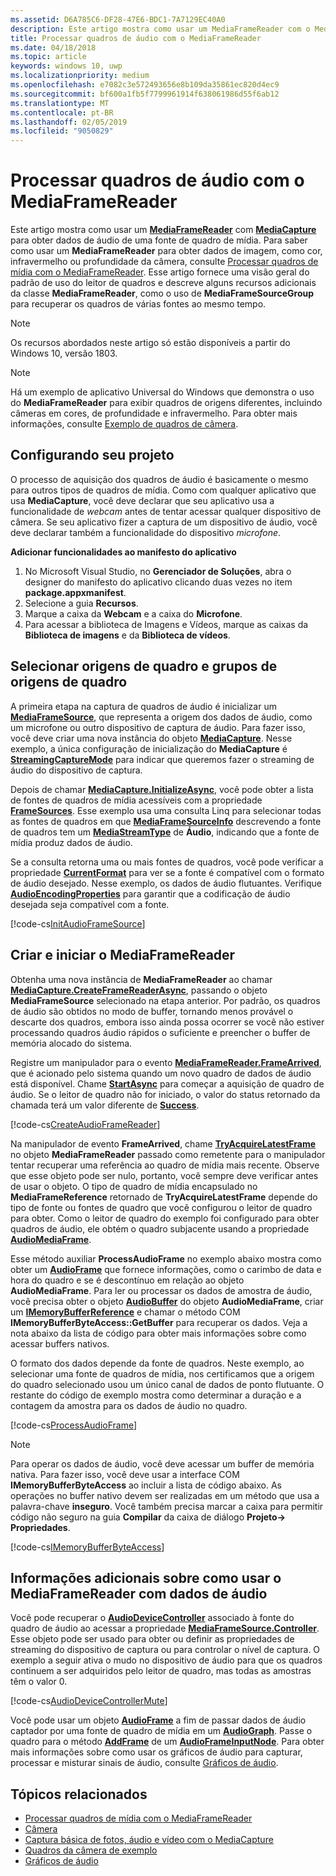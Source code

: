 ```yaml
---
ms.assetid: D6A785C6-DF28-47E6-BDC1-7A7129EC40A0
description: Este artigo mostra como usar um MediaFrameReader com o MediaCapture para obter AudioFrames contendo dados de áudio de uma fonte de captura.
title: Processar quadros de áudio com o MediaFrameReader
ms.date: 04/18/2018
ms.topic: article
keywords: windows 10, uwp
ms.localizationpriority: medium
ms.openlocfilehash: e7082c3e572493656e8b109da35861ec820d4ec9
ms.sourcegitcommit: bf600a1fb5f7799961914f638061986d55f6ab12
ms.translationtype: MT
ms.contentlocale: pt-BR
ms.lasthandoff: 02/05/2019
ms.locfileid: "9050829"
---
```

# <a name="process-audio-frames-with-mediaframereader"></a>Processar quadros de áudio com o MediaFrameReader

Este artigo mostra como usar um [**MediaFrameReader**](https://msdn.microsoft.com/library/windows/apps/Windows.Media.Capture.Frames.MediaFrameReader) com [**MediaCapture**](https://msdn.microsoft.com/library/windows/apps/Windows.Media.Capture.MediaCapture) para obter dados de áudio de uma fonte de quadro de mídia. Para saber como usar um **MediaFrameReader** para obter dados de imagem, como cor, infravermelho ou profundidade da câmera, consulte [Processar quadros de mídia com o MediaFrameReader](process-media-frames-with-mediaframereader.md). Esse artigo fornece uma visão geral do padrão de uso do leitor de quadros e descreve alguns recursos adicionais da classe **MediaFrameReader**, como o uso de **MediaFrameSourceGroup** para recuperar os quadros de várias fontes ao mesmo tempo. 

> [!NOTE] 
> Os recursos abordados neste artigo só estão disponíveis a partir do Windows 10, versão 1803.

> [!NOTE] 
> Há um exemplo de aplicativo Universal do Windows que demonstra o uso do **MediaFrameReader** para exibir quadros de origens diferentes, incluindo câmeras em cores, de profundidade e infravermelho. Para obter mais informações, consulte [Exemplo de quadros de câmera](https://go.microsoft.com/fwlink/?LinkId=823230).

## <a name="setting-up-your-project"></a>Configurando seu projeto
O processo de aquisição dos quadros de áudio é basicamente o mesmo para outros tipos de quadros de mídia. Como com qualquer aplicativo que usa **MediaCapture**, você deve declarar que seu aplicativo usa a funcionalidade de *webcam* antes de tentar acessar qualquer dispositivo de câmera. Se seu aplicativo fizer a captura de um dispositivo de áudio, você deve declarar também a funcionalidade do dispositivo *microfone*. 

**Adicionar funcionalidades ao manifesto do aplicativo**

1.  No Microsoft Visual Studio, no **Gerenciador de Soluções**, abra o designer do manifesto do aplicativo clicando duas vezes no item **package.appxmanifest**.
2.  Selecione a guia **Recursos**.
3.  Marque a caixa da **Webcam** e a caixa do **Microfone**.
4.  Para acessar a biblioteca de Imagens e Vídeos, marque as caixas da **Biblioteca de imagens** e da **Biblioteca de vídeos**.



## <a name="select-frame-sources-and-frame-source-groups"></a>Selecionar origens de quadro e grupos de origens de quadro

A primeira etapa na captura de quadros de áudio é inicializar um [**MediaFrameSource**](https://msdn.microsoft.com/library/windows/apps/Windows.Media.Capture.Frames.MediaFrameSource), que representa a origem dos dados de áudio, como um microfone ou outro dispositivo de captura de áudio. Para fazer isso, você deve criar uma nova instância do objeto [**MediaCapture**](https://msdn.microsoft.com/library/windows/apps/Windows.Media.Capture.MediaCapture). Nesse exemplo, a única configuração de inicialização do **MediaCapture** é [**StreamingCaptureMode**](https://docs.microsoft.com/uwp/api/windows.media.capture.mediacaptureinitializationsettings.streamingcapturemode) para indicar que queremos fazer o streaming de áudio do dispositivo de captura. 

Depois de chamar [**MediaCapture.InitializeAsync**](https://docs.microsoft.com/uwp/api/windows.media.capture.mediacapture.initializeasync), você pode obter a lista de fontes de quadros de mídia acessíveis com a propriedade [**FrameSources**](https://docs.microsoft.com/uwp/api/windows.media.capture.mediacapture.framesources). Esse exemplo usa uma consulta Linq para selecionar todas as fontes de quadros em que [**MediaFrameSourceInfo**](https://docs.microsoft.com/uwp/api/windows.media.capture.frames.mediaframesourceinfo) descrevendo a fonte de quadros tem um  [**MediaStreamType**](https://docs.microsoft.com/uwp/api/windows.media.capture.frames.mediaframesourceinfo.mediastreamtype) de **Áudio**, indicando que a fonte de mídia produz dados de áudio.

Se a consulta retorna uma ou mais fontes de quadros, você pode verificar a propriedade [**CurrentFormat**](https://docs.microsoft.com/uwp/api/windows.media.capture.frames.mediaframesource.currentformat) para ver se a fonte é compatível com o formato de áudio desejado. Nesse exemplo, os dados de áudio flutuantes. Verifique [**AudioEncodingProperties**](https://docs.microsoft.com/uwp/api/windows.media.capture.frames.mediaframeformat.audioencodingproperties) para garantir que a codificação de áudio desejada seja compatível com a fonte.

[!code-cs[InitAudioFrameSource](./code/Frames_Win10/Frames_Win10/MainPage.xaml.cs#SnippetInitAudioFrameSource)]

## <a name="create-and-start-the-mediaframereader"></a>Criar e iniciar o MediaFrameReader

Obtenha uma nova instância de **MediaFrameReader** ao chamar [**MediaCapture.CreateFrameReaderAsync**](https://docs.microsoft.com/uwp/api/windows.media.capture.mediacapture.createframereaderasync#Windows_Media_Capture_MediaCapture_CreateFrameReaderAsync_Windows_Media_Capture_Frames_MediaFrameSource_), passando o objeto **MediaFrameSource** selecionado na etapa anterior. Por padrão, os quadros de áudio são obtidos no modo de buffer, tornando menos provável o descarte dos quadros, embora isso ainda possa ocorrer se você não estiver processando quadros áudio rápidos o suficiente e preencher o buffer de memória alocado do sistema.

Registre um manipulador para o evento [**MediaFrameReader.FrameArrived**](*https://docs.microsoft.com/uwp/api/windows.media.capture.frames.mediaframereader.framearrived), que é acionado pelo sistema quando um novo quadro de dados de áudio está disponível. Chame [**StartAsync**](https://docs.microsoft.com/uwp/api/windows.media.capture.frames.mediaframereader.startasync) para começar a aquisição de quadro de áudio. Se o leitor de quadro não for iniciado, o valor do status retornado da chamada terá um valor diferente de [**Success**](https://docs.microsoft.com/uwp/api/windows.media.capture.frames.mediaframereaderstartstatus).

[!code-cs[CreateAudioFrameReader](./code/Frames_Win10/Frames_Win10/MainPage.xaml.cs#SnippetCreateAudioFrameReader)]

Na manipulador de evento **FrameArrived**, chame [**TryAcquireLatestFrame**](https://docs.microsoft.com/uwp/api/windows.media.capture.frames.mediaframereader.tryacquirelatestframe) no objeto **MediaFrameReader** passado como remetente para o manipulador tentar recuperar uma referência ao quadro de mídia mais recente. Observe que esse objeto pode ser nulo, portanto, você sempre deve verificar antes de usar o objeto. O tipo de quadro de mídia encapsulado no **MediaFrameReference** retornado de **TryAcquireLatestFrame** depende do tipo de fonte ou fontes de quadro que você configurou o leitor de quadro para obter. Como o leitor de quadro do exemplo foi configurado para obter quadros de áudio, ele obtém o quadro subjacente usando a propriedade [**AudioMediaFrame**](https://docs.microsoft.com/uwp/api/windows.media.capture.frames.mediaframereference.audiomediaframe). 

Esse método auxiliar **ProcessAudioFrame** no exemplo abaixo mostra como obter um [**AudioFrame**](https://docs.microsoft.com/uwp/api/windows.media.audioframe) que fornece informações, como o carimbo de data e hora do quadro e se é descontínuo em relação ao objeto **AudioMediaFrame**. Para ler ou processar os dados de amostra de áudio, você precisa obter o objeto [**AudioBuffer**](https://docs.microsoft.com/uwp/api/windows.media.audiobuffer) do objeto **AudioMediaFrame**, criar um [**IMemoryBufferReference**](https://docs.microsoft.com/uwp/api/windows.foundation.imemorybufferreference) e chamar o método COM **IMemoryBufferByteAccess::GetBuffer** para recuperar os dados. Veja a nota abaixo da lista de código para obter mais informações sobre como acessar buffers nativos.

O formato dos dados depende da fonte de quadros. Neste exemplo, ao selecionar uma fonte de quadros de mídia, nos certificamos que a origem do quadro selecionado usou um único canal de dados de ponto flutuante. O restante do código de exemplo mostra como determinar a duração e a contagem da amostra para os dados de áudio no quadro.  

[!code-cs[ProcessAudioFrame](./code/Frames_Win10/Frames_Win10/MainPage.xaml.cs#SnippetProcessAudioFrame)]

> [!NOTE] 
> Para operar os dados de áudio, você deve acessar um buffer de memória nativa. Para fazer isso, você deve usar a interface COM **IMemoryBufferByteAccess** ao incluir a lista de código abaixo. As operações no buffer nativo devem ser realizadas em um método que usa a palavra-chave **inseguro**. Você também precisa marcar a caixa para permitir código não seguro na guia **Compilar** da caixa de diálogo **Projeto-> Propriedades**.

[!code-cs[IMemoryBufferByteAccess](./code/Frames_Win10/Frames_Win10/FrameRenderer.cs#SnippetIMemoryBufferByteAccess)]

## <a name="additional-information-on-using-mediaframereader-with-audio-data"></a>Informações adicionais sobre como usar o MediaFrameReader com dados de áudio

Você pode recuperar o [**AudioDeviceController**](https://docs.microsoft.com/uwp/api/Windows.Media.Devices.AudioDeviceController) associado à fonte do quadro de áudio ao acessar a propriedade [**MediaFrameSource.Controller**](https://docs.microsoft.com/uwp/api/windows.media.capture.frames.mediaframesource.controller). Esse objeto pode ser usado para obter ou definir as propriedades de streaming do dispositivo de captura ou para controlar o nível de captura. O exemplo a seguir ativa o mudo no dispositivo de áudio  para que os quadros continuem a ser adquiridos pelo leitor de quadro, mas todas as amostras têm o valor 0.

[!code-cs[AudioDeviceControllerMute](./code/Frames_Win10/Frames_Win10/MainPage.xaml.cs#SnippetAudioDeviceControllerMute)]

Você pode usar um objeto [**AudioFrame**](https://docs.microsoft.com/uwp/api/windows.media.audioframe) a fim de passar dados de áudio captador por uma fonte de quadro de mídia em um [**AudioGraph**](https://docs.microsoft.com/uwp/api/windows.media.audio.audiograph). Passe o quadro para o método [**AddFrame**](https://docs.microsoft.com/uwp/api/windows.media.audio.audioframeinputnode.addframe) de um [**AudioFrameInputNode**](https://docs.microsoft.com/en-us/uwp/api/windows.media.audio.audioframeinputnode). Para obter mais informações sobre como usar os gráficos de áudio para capturar, processar e misturar sinais de áudio, consulte [Gráficos de áudio](audio-graphs.md).

## <a name="related-topics"></a>Tópicos relacionados

* [Processar quadros de mídia com o MediaFrameReader](process-media-frames-with-mediaframereader.md)
* [Câmera](camera.md)
* [Captura básica de fotos, áudio e vídeo com o MediaCapture](basic-photo-video-and-audio-capture-with-MediaCapture.md)
* [Quadros da câmera de exemplo](https://go.microsoft.com/fwlink/?LinkId=823230)
* [Gráficos de áudio](audio-graphs.md)
 






